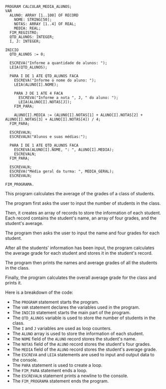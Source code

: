 ```portugol
PROGRAM CALCULAR_MEDIA_ALUNOS;
VAR
  ALUNO: ARRAY [1..100] OF RECORD
    NOME: STRING[50];
    NOTAS: ARRAY [1..4] OF REAL;
    MEDIA: REAL;
  FIM_REGISTRO;
  QTD_ALUNOS: INTEGER;
  I, J: INTEGER;

INICIO
  QTD_ALUNOS := 0;

  ESCREVA("Informe a quantidade de alunos: ");
  LEIA(QTD_ALUNOS);

  PARA I DE 1 ATE QTD_ALUNOS FACA
    ESCREVA("Informe o nome do aluno: ");
    LEIA(ALUNO[I].NOME);

    PARA J DE 1 ATE 4 FACA
      ESCREVA("Informe a nota ", J, " do aluno: ");
      LEIA(ALUNO[I].NOTAS[J]);
    FIM_PARA;

    ALUNO[I].MEDIA := (ALUNO[I].NOTAS[1] + ALUNO[I].NOTAS[2] + ALUNO[I].NOTAS[3] + ALUNO[I].NOTAS[4]) / 4;
  FIM_PARA;

  ESCREVALN;
  ESCREVALN("Alunos e suas médias:");

  PARA I DE 1 ATE QTD_ALUNOS FACA
    ESCREVA(ALUNO[I].NOME, ": ", ALUNO[I].MEDIA);
    ESCREVALN;
  FIM_PARA;

  ESCREVALN;
  ESCREVA("Média geral da turma: ", MEDIA_GERAL);
  ESCREVALN;

FIM_PROGRAMA.
```

This program calculates the average of the grades of a class of students.

The program first asks the user to input the number of students in the class.

Then, it creates an array of records to store the information of each student. Each record contains the student's name, an array of four grades, and the student's average.

The program then asks the user to input the name and four grades for each student.

After all the students' information has been input, the program calculates the average grade for each student and stores it in the student's record.

The program then prints the names and average grades of all the students in the class.

Finally, the program calculates the overall average grade for the class and prints it.

Here is a breakdown of the code:

* The `PROGRAM` statement starts the program.
* The `VAR` statement declares the variables used in the program.
* The `INICIO` statement starts the main part of the program.
* The `QTD_ALUNOS` variable is used to store the number of students in the class.
* The `I` and `J` variables are used as loop counters.
* The `ALUNO` array is used to store the information of each student.
* The `NOME` field of the `ALUNO` record stores the student's name.
* The `NOTAS` field of the `ALUNO` record stores the student's four grades.
* The `MEDIA` field of the `ALUNO` record stores the student's average grade.
* The `ESCREVA` and `LEIA` statements are used to input and output data to the console.
* The `PARA` statement is used to create a loop.
* The `FIM_PARA` statement ends a loop.
* The `ESCREVALN` statement prints a newline to the console.
* The `FIM_PROGRAMA` statement ends the program.